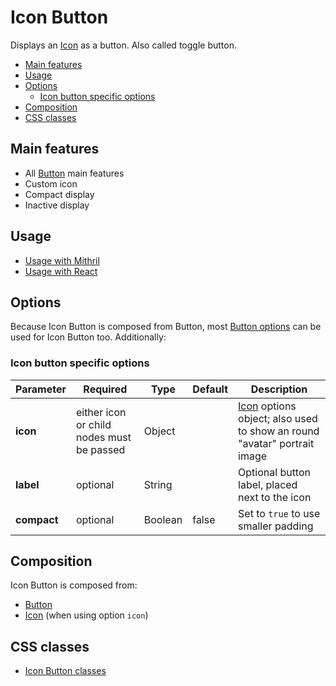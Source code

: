 # Icon Button

Displays an [Icon](icon.md) as a button. Also called toggle button.

<!-- MarkdownTOC autolink="true" autoanchor="true" bracket="round" levels="1,2,3" -->

- [Main features](#main-features)
- [Usage](#usage)
- [Options](#options)
  - [Icon button specific options](#icon-button-specific-options)
- [Composition](#composition)
- [CSS classes](#css-classes)

<!-- /MarkdownTOC -->


<a id="main-features"></a>
## Main features

* All [Button](button.md) main features
* Custom icon
* Compact display
* Inactive display



<a id="usage"></a>
## Usage

* [Usage with Mithril](mithril/icon-button.md)
* [Usage with React](react/icon-button.md)



<a id="options"></a>
## Options

Because Icon Button is composed from Button, most [Button options](button.md#options) can be used for Icon Button too. Additionally:

<a id="icon-button-specific-options"></a>
### Icon button specific options


| **Parameter** |  **Required** | **Type** | **Default** | **Description** |
| ------------- | -------------- | -------- | ----------- | --------------- |
| **icon**      | either icon or child nodes must be passed | Object |  | [Icon](icon.md) options object; also used to show an round "avatar" portrait image |
| **label** | optional | String |  | Optional button label, placed next to the icon |
| **compact**   | optional | Boolean | false | Set to `true` to use smaller padding |



<a id="composition"></a>
## Composition

Icon Button is composed from:

* [Button](button.md)
* [Icon](icon.md) (when using option `icon`)



<a id="css-classes"></a>
## CSS classes

* [Icon Button classes](../../packages/polythene-css-classes/icon-button.js)


